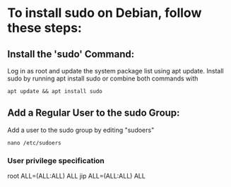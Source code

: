 # To install sudo on Debian, follow these steps:
## Install the 'sudo' Command:
Log in as root and update the system package list using apt update.
Install sudo by running apt install sudo or combine both commands with 

```
apt update && apt install sudo
```

## Add a Regular User to the sudo Group:
Add a user to the sudo group by editing "sudoers"
```
nano /etc/sudoers
```
### User privilege specification
root    ALL=(ALL:ALL) ALL
jip     ALL=(ALL:ALL) ALL
